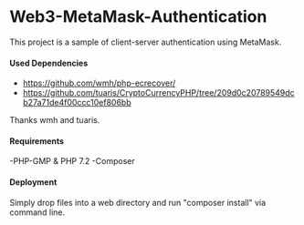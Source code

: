 # Web3-MetaMask-Authentication

This project is a sample of client-server authentication using MetaMask.

#### Used Dependencies
- https://github.com/wmh/php-ecrecover/
- https://github.com/tuaris/CryptoCurrencyPHP/tree/209d0c20789549dcb27a71de4f00ccc10ef806bb

Thanks wmh and tuaris.

#### Requirements
 -PHP-GMP & PHP 7.2
 -Composer
#### Deployment
  Simply drop files into a web directory and run "composer install" via command line.

 
